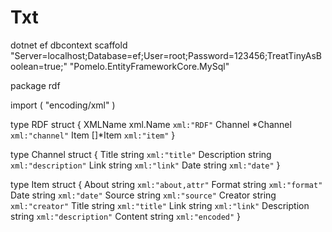 ﻿# Txt

dotnet ef dbcontext scaffold "Server=localhost;Database=ef;User=root;Password=123456;TreatTinyAsBoolean=true;" "Pomelo.EntityFrameworkCore.MySql"


package rdf

import (
	"encoding/xml"
)

type RDF struct {
	XMLName xml.Name `xml:"RDF"`
	Channel *Channel `xml:"channel"`
	Item    []*Item  `xml:"item"`
}

type Channel struct {
	Title       string `xml:"title"`
	Description string `xml:"description"`
	Link        string `xml:"link"`
	Date        string `xml:"date"`
}

type Item struct {
	About       string `xml:"about,attr"`
	Format      string `xml:"format"`
	Date        string `xml:"date"`
	Source      string `xml:"source"`
	Creator     string `xml:"creator"`
	Title       string `xml:"title"`
	Link        string `xml:"link"`
	Description string `xml:"description"`
	Content     string `xml:"encoded"`
}